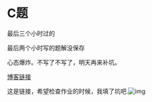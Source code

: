 # C题

最后三个小时过的

最后两个小时写的题解没保存

心态爆炸。不写了不写了，明天再来补坑。

[博客链接](https://blog.csdn.net/weixin_44019474/article/details/92845876)

这是链接，希望检查作业的时候，我填了坑吧.![img](https://github.com/lyh543/Stickers/raw/master/Stickers/wsl.jpg)
